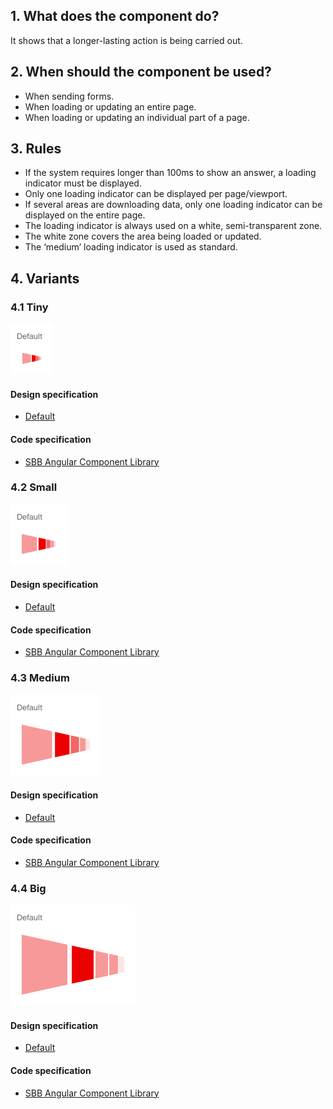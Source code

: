 ## 1. What does the component do?
It shows that a longer-lasting action is being carried out.

## 2. When should the component be used?
* When sending forms.
* When loading or updating an entire page.
* When loading or updating an individual part of a page.

## 3. Rules
* If the system requires longer than 100ms to show an answer, a loading indicator must be displayed.
* Only one loading indicator can be displayed per page/viewport.
* If several areas are downloading data, only one loading indicator can be displayed on the entire page.
* The loading indicator is always used on a white, semi-transparent zone.
* The white zone covers the area being loaded or updated.
* The ‘medium’ loading indicator is used as standard.

## 4. Variants
### 4.1 Tiny
![Image of the tiny loading indicator component](https://raw.githubusercontent.com/sbb-design-systems/design-system-website-documentation/master/documentation/components/loadingindicator/images/loadingindicator_tiny.png 'class: image')

#### Design specification
* [Default](https://sbb.invisionapp.com/d/main#/console/15744722/327015704/inspect)

#### Code specification
* [SBB Angular Component Library](https://sbb-angular.app.sbb.ch/latest/content/loading)

### 4.2 Small
![Image of the small loading indicator component](https://raw.githubusercontent.com/sbb-design-systems/design-system-website-documentation/master/documentation/components/loadingindicator/images/loadingindicator_small.png 'class: image')

#### Design specification
* [Default](https://sbb.invisionapp.com/d/main#/console/15744722/327015705/inspect)

#### Code specification
* [SBB Angular Component Library](https://sbb-angular.app.sbb.ch/latest/content/loading)

### 4.3 Medium 
![Image of the medium loading indicator component](https://raw.githubusercontent.com/sbb-design-systems/design-system-website-documentation/master/documentation/components/loadingindicator/images/loadingindicator_medium.png 'class: image')

#### Design specification
* [Default](https://sbb.invisionapp.com/d/main#/console/15744722/327015706/inspect)

#### Code specification
* [SBB Angular Component Library](https://sbb-angular.app.sbb.ch/latest/content/loading)

### 4.4 Big
![Image of the big loading indicator component](https://raw.githubusercontent.com/sbb-design-systems/design-system-website-documentation/master/documentation/components/loadingindicator/images/loadingindicator_big.png 'class: image')

#### Design specification
* [Default](https://sbb.invisionapp.com/d/main#/console/15744722/327015707/inspect)

#### Code specification
* [SBB Angular Component Library](https://sbb-angular.app.sbb.ch/latest/content/loading)